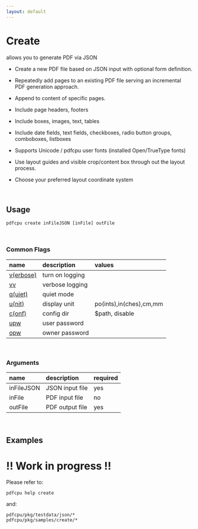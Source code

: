 ```yaml
---
layout: default
---
```


# Create

allows you to generate PDF via JSON

* Create a new PDF file based on JSON input with optional form definition.

* Repeatedly add pages to an existing PDF file serving an incremental PDF generation approach.

* Append to content of specific pages.

* Include page headers, footers

* Include boxes, images, text, tables

* Include date fields, text fields, checkboxes, radio button groups, comboboxes, listboxes

* Supports Unicode / pdfcpu user fonts (installed Open/TrueType fonts)

* Use layout guides and visible crop/content box through out the layout process.

* Choose your preferred layout coordinate system

<br>


## Usage

```
pdfcpu create inFileJSON [inFile] outFile
```

<br>


### Common Flags

| name                                            | description     | values
|:------------------------------------------------|:----------------|:-------
| [v(erbose)](../getting_started/common_flags.md) | turn on logging |
| [vv](../getting_started/common_flags.md)        | verbose logging |
| [q(uiet)](../getting_started/common_flags.md)   | quiet mode      |
| [u(nit)](../getting_started/common_flags.md)    | display unit    | po(ints),in(ches),cm,mm
| [c(onf)](../getting_started/common_flags.md)    | config dir      | $path, disable
| [upw](../getting_started/common_flags.md)       | user password   |
| [opw](../getting_started/common_flags.md)       | owner password  |

<br>

### Arguments

| name         | description             | required |
|:-------------|:------------------------|:---------|
| inFileJSON   | JSON input file         | yes
| inFile       | PDF input file          | no
| outFile      | PDF output file         | yes

<br>

## Examples

# !! Work in progress !!

Please refer to:

```
pdfcpu help create
``` 

and:

```
pdfcpu/pkg/testdata/json/*
pdfcpu/pkg/samples/create/*
```